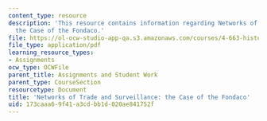```yaml
---
content_type: resource
description: 'This resource contains information regarding Networks of Trade and Surveillance:
  the Case of the Fondaco.'
file: https://ol-ocw-studio-app-qa.s3.amazonaws.com/courses/4-663-history-of-urban-form-locating-capitalism-producing-early-modern-cities-and-objects-spring-2014/173caaa69f41a3cdbb1d020ae841752f_MIT4_663S14_NtwrksofTrd.pdf
file_type: application/pdf
learning_resource_types:
- Assignments
ocw_type: OCWFile
parent_title: Assignments and Student Work
parent_type: CourseSection
resourcetype: Document
title: 'Networks of Trade and Surveillance: the Case of the Fondaco'
uid: 173caaa6-9f41-a3cd-bb1d-020ae841752f
---
```

